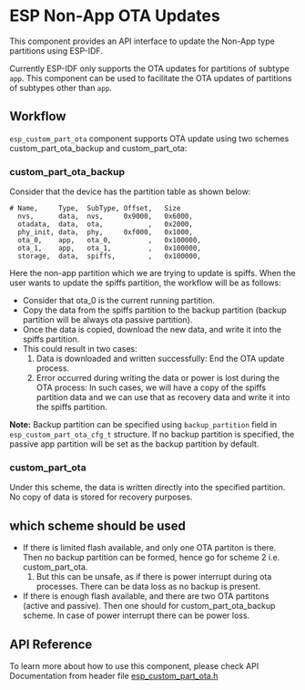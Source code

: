 # ESP Non-App OTA Updates

This component provides an API interface to update the Non-App type partitions using ESP-IDF.

Currently ESP-IDF only supports the OTA updates for partitions of subtype `app`. This component can be used to facilitate the OTA updates of partitions of subtypes other than `app`.

## Workflow

`esp_custom_part_ota` component supports OTA update using two schemes custom_part_ota_backup and custom_part_ota:

### custom_part_ota_backup

Consider that the device has the partition table as shown below: 

```
# Name,     Type,  SubType, Offset,   Size
  nvs,      data,  nvs,     0x9000,   0x6000, 
  otadata,  data,  ota,           ,   0x2000, 
  phy_init, data,  phy,     0xf000,   0x1000, 
  ota_0,    app,   ota_0,         ,   0x100000, 
  ota_1,    app,   ota_1,         ,   0x100000, 
  storage,  data,  spiffs,        ,   0x100000, 
```

Here the non-app partition which we are trying to update is spiffs. When the user wants to update the spiffs partition, the workflow will be as follows: 

* Consider that ota_0 is the current running partition. 
* Copy the data from the spiffs partition to the backup partition (backup partition will be always ota passive partition).
* Once the data is copied, download the new data, and write it into the spiffs partition. 
* This could result in two cases: 
  1. Data is downloaded and written successfully: End the OTA update process. 
  2. Error occurred during writing the data or power is lost during the OTA process: In such cases, we will have a copy of the spiffs partition data and we can use that as recovery data and write it into the spiffs partition. 

**Note:**
Backup partition can be specified using `backup_partition` field in `esp_custom_part_ota_cfg_t` structure. If no backup partition is specified, the passive app partition will be set as the backup partition by default.

### custom_part_ota

Under this scheme, the data is written directly into the specified partition. No copy of data is stored for recovery purposes.

## which scheme should be used

* If there is limited flash available, and only one OTA partiton is there. Then no backup partition can be formed, hence go for
scheme 2 i.e. custom_part_ota.
  1. But this can be unsafe, as if there is power interrupt during ota processes. There can be data loss as no backup is present.
* If there is enough flash available, and there are two OTA partitons (active and passive). Then one should for custom_part_ota_backup scheme. In case of power interrupt there can be power loss.

## API Reference

To learn more about how to use this component, please check API Documentation from header file [esp_custom_part_ota.h](https://github.com/espressif/idf-extra-components/blob/master/esp_custom_part_ota/include/esp_custom_part_ota.h)
